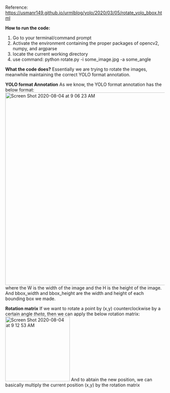 Reference:
https://usmanr149.github.io/urmlblog/yolo/2020/03/05/rotate_yolo_bbox.html <br/>


**How to run the code:** <br/>
1. Go to your terminal/command prompt 
2. Activate the environment containing the proper packages of opencv2, numpy, and argparse
3. locate the current working directory 
4. use command: python rotate.py -i some_image.jpg -a some_angle

**What the code does?** 
Essentially we are trying to rotate the images, meanwhile maintaining the correct YOLO format annotation. 

**YOLO format Annotation**
As we know, the YOLO format annotation has the below format:
<img width="607" alt="Screen Shot 2020-08-04 at 9 06 23 AM" src="https://user-images.githubusercontent.com/52982585/89303472-da27bb80-d631-11ea-9a75-e18ef1c5724e.png">
where the W is the width of the image and the H is the height of the image. And bbox_width and bbox_height are the width and height of each bounding box we made. 

**Rotation matrix** 
If we want to rotate a point by (x,y) counterclockwise by a certain angle *theta*, then we can apply the below rotation matrix: 
<img width="204" alt="Screen Shot 2020-08-04 at 9 12 53 AM" src="https://user-images.githubusercontent.com/52982585/89304148-ba44c780-d632-11ea-9e56-5051f0cd0104.png">
And to abtain the new position, we can basically multiply the current position (x,y) by the rotation matrix
